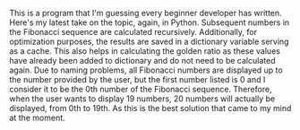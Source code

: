 This is a program that I'm guessing every beginner developer has written. Here's my latest take on the topic, again, in Python. Subsequent numbers in the Fibonacci sequence are calculated recursively. Additionally, for optimization purposes, the results are saved in a dictionary variable serving as a cache. This also helps in calculating the golden ratio as these values have already been added to dictionary and do not need to be calculated again. Due to naming problems, all Fibonacci numbers are displayed up to the number provided by the user, but the first number listed is 0 and I consider it to be the 0th number of the Fibonacci sequence. Therefore, when the user wants to display 19 numbers, 20 numbers will actually be displayed, from 0th to 19th. As this is the best solution that came to my mind at the moment.
